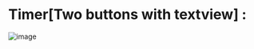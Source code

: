 # Timer[Two buttons with textview] :
![image](https://user-images.githubusercontent.com/104271185/200332520-27635505-d6f6-438d-b771-f1e42b1a45d8.png)




